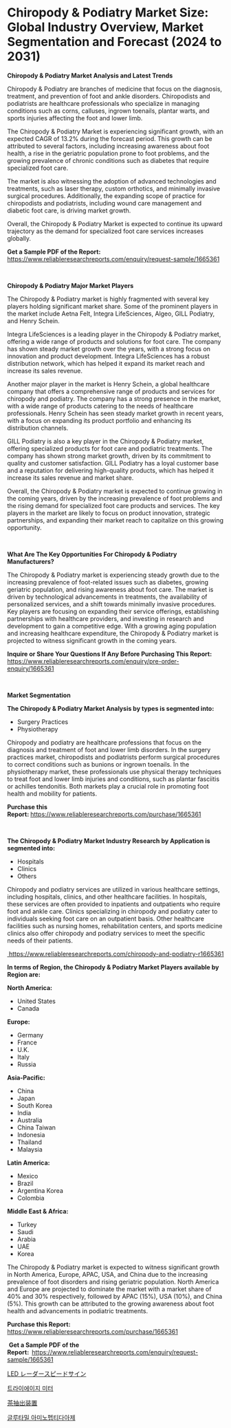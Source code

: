 <p><h1>Chiropody & Podiatry Market Size: Global Industry Overview, Market Segmentation and Forecast (2024 to 2031)</h1></p><p><strong>Chiropody & Podiatry Market Analysis and Latest Trends</strong></p>
<p><p>Chiropody & Podiatry are branches of medicine that focus on the diagnosis, treatment, and prevention of foot and ankle disorders. Chiropodists and podiatrists are healthcare professionals who specialize in managing conditions such as corns, calluses, ingrown toenails, plantar warts, and sports injuries affecting the foot and lower limb.</p><p>The Chiropody & Podiatry Market is experiencing significant growth, with an expected CAGR of 13.2% during the forecast period. This growth can be attributed to several factors, including increasing awareness about foot health, a rise in the geriatric population prone to foot problems, and the growing prevalence of chronic conditions such as diabetes that require specialized foot care.</p><p>The market is also witnessing the adoption of advanced technologies and treatments, such as laser therapy, custom orthotics, and minimally invasive surgical procedures. Additionally, the expanding scope of practice for chiropodists and podiatrists, including wound care management and diabetic foot care, is driving market growth.</p><p>Overall, the Chiropody & Podiatry Market is expected to continue its upward trajectory as the demand for specialized foot care services increases globally.</p></p>
<p><strong>Get a Sample PDF of the Report:&nbsp;</strong> <a href="https://www.reliableresearchreports.com/enquiry/request-sample/1665361">https://www.reliableresearchreports.com/enquiry/request-sample/1665361</a></p>
<p>&nbsp;</p>
<p><strong>Chiropody & Podiatry Major Market Players</strong></p>
<p><p>The Chiropody & Podiatry market is highly fragmented with several key players holding significant market share. Some of the prominent players in the market include Aetna Felt, Integra LifeSciences, Algeo, GILL Podiatry, and Henry Schein. </p><p>Integra LifeSciences is a leading player in the Chiropody & Podiatry market, offering a wide range of products and solutions for foot care. The company has shown steady market growth over the years, with a strong focus on innovation and product development. Integra LifeSciences has a robust distribution network, which has helped it expand its market reach and increase its sales revenue.</p><p>Another major player in the market is Henry Schein, a global healthcare company that offers a comprehensive range of products and services for chiropody and podiatry. The company has a strong presence in the market, with a wide range of products catering to the needs of healthcare professionals. Henry Schein has seen steady market growth in recent years, with a focus on expanding its product portfolio and enhancing its distribution channels.</p><p>GILL Podiatry is also a key player in the Chiropody & Podiatry market, offering specialized products for foot care and podiatric treatments. The company has shown strong market growth, driven by its commitment to quality and customer satisfaction. GILL Podiatry has a loyal customer base and a reputation for delivering high-quality products, which has helped it increase its sales revenue and market share.</p><p>Overall, the Chiropody & Podiatry market is expected to continue growing in the coming years, driven by the increasing prevalence of foot problems and the rising demand for specialized foot care products and services. The key players in the market are likely to focus on product innovation, strategic partnerships, and expanding their market reach to capitalize on this growing opportunity.</p></p>
<p>&nbsp;</p>
<p><strong>What Are The Key Opportunities For Chiropody & Podiatry Manufacturers?</strong></p>
<p><p>The Chiropody & Podiatry market is experiencing steady growth due to the increasing prevalence of foot-related issues such as diabetes, growing geriatric population, and rising awareness about foot care. The market is driven by technological advancements in treatments, the availability of personalized services, and a shift towards minimally invasive procedures. Key players are focusing on expanding their service offerings, establishing partnerships with healthcare providers, and investing in research and development to gain a competitive edge. With a growing aging population and increasing healthcare expenditure, the Chiropody & Podiatry market is projected to witness significant growth in the coming years.</p></p>
<p><strong>Inquire or Share Your Questions If Any Before Purchasing This Report:</strong> <a href="https://www.reliableresearchreports.com/enquiry/pre-order-enquiry/1665361">https://www.reliableresearchreports.com/enquiry/pre-order-enquiry/1665361</a></p>
<p>&nbsp;</p>
<p><strong>Market Segmentation</strong></p>
<p><strong>The Chiropody & Podiatry Market Analysis by types is segmented into:</strong></p>
<p><ul><li>Surgery Practices</li><li>Physiotherapy</li></ul></p>
<p><p>Chiropody and podiatry are healthcare professions that focus on the diagnosis and treatment of foot and lower limb disorders. In the surgery practices market, chiropodists and podiatrists perform surgical procedures to correct conditions such as bunions or ingrown toenails. In the physiotherapy market, these professionals use physical therapy techniques to treat foot and lower limb injuries and conditions, such as plantar fasciitis or achilles tendonitis. Both markets play a crucial role in promoting foot health and mobility for patients.</p></p>
<p><strong>Purchase this Report:&nbsp;</strong><a href="https://www.reliableresearchreports.com/purchase/1665361">https://www.reliableresearchreports.com/purchase/1665361</a></p>
<p>&nbsp;</p>
<p><strong>The Chiropody & Podiatry Market Industry Research by Application is segmented into:</strong></p>
<p><ul><li>Hospitals</li><li>Clinics</li><li>Others</li></ul></p>
<p><p>Chiropody and podiatry services are utilized in various healthcare settings, including hospitals, clinics, and other healthcare facilities. In hospitals, these services are often provided to inpatients and outpatients who require foot and ankle care. Clinics specializing in chiropody and podiatry cater to individuals seeking foot care on an outpatient basis. Other healthcare facilities such as nursing homes, rehabilitation centers, and sports medicine clinics also offer chiropody and podiatry services to meet the specific needs of their patients.</p></p>
<p><a href="https://www.reliableresearchreports.com/chiropody-and-podiatry-r1665361">&nbsp;https://www.reliableresearchreports.com/chiropody-and-podiatry-r1665361</a></p>
<p><strong>In terms of Region, the Chiropody & Podiatry Market Players available by Region are:</strong></p>
<p>
    <p> <strong> North America: </strong>
        <ul>
            <li>United States</li>
            <li>Canada</li>
        </ul>
        </p> 
    <p> <strong> Europe: </strong>
        <ul>
            <li>Germany</li>
            <li>France</li>
            <li>U.K.</li>
            <li>Italy</li>
            <li>Russia</li>
        </ul>
        </p> 
    <p> <strong> Asia-Pacific: </strong>
        <ul>
            <li>China</li>
            <li>Japan</li>
            <li>South Korea</li>
            <li>India</li>
            <li>Australia</li>
            <li>China Taiwan</li>
            <li>Indonesia</li>
            <li>Thailand</li>
            <li>Malaysia</li>
        </ul>
        </p> 
    <p> <strong> Latin America: </strong>
        <ul>
            <li>Mexico</li>
            <li>Brazil</li>
            <li>Argentina Korea</li>
            <li>Colombia</li>
        </ul>
        </p> 
    <p> <strong> Middle East & Africa: </strong>
        <ul>
            <li>Turkey</li>
            <li>Saudi</li>
            <li>Arabia</li>
            <li>UAE</li>
            <li>Korea</li>
        </ul>
    </p>
    </p>
<p><p>The Chiropody & Podiatry market is expected to witness significant growth in North America, Europe, APAC, USA, and China due to the increasing prevalence of foot disorders and rising geriatric population. North America and Europe are projected to dominate the market with a market share of 40% and 30% respectively, followed by APAC (15%), USA (10%), and China (5%). This growth can be attributed to the growing awareness about foot health and advancements in podiatric treatments.</p></p>
<p><strong>Purchase this Report: </strong><a href="https://www.reliableresearchreports.com/purchase/1665361">https://www.reliableresearchreports.com/purchase/1665361</a></p>
<p>&nbsp;<strong>Get a Sample PDF of the Report:&nbsp;&nbsp;</strong><a href="https://www.reliableresearchreports.com/enquiry/request-sample/1665361">https://www.reliableresearchreports.com/enquiry/request-sample/1665361</a></p>
<p><strong></strong></p>
<p><p><a href="https://github.com/RudySimonis2023/Market-Research-Report-List-1/blob/main/270783246622.md">LED レーダースピードサイン</a></p><p><a href="https://medium.com/@kirby6567566/%ED%8A%B8%EB%A6%AC%EC%95%84%EC%A7%80-%EB%AF%B8%ED%84%B0-%EC%8B%9C%EC%9E%A5-%ED%86%B5%EC%B0%B0-%EC%8B%9C%EC%9E%A5-%ED%8A%B8%EB%A0%8C%EB%93%9C-%EC%84%B1%EC%9E%A5-2024%EB%85%84%EB%B6%80%ED%84%B0-2031%EB%85%84%EA%B9%8C%EC%A7%80-%EC%98%88%EC%83%81%EB%90%9C-%EC%98%88%EC%B8%A1-816c7856f6c2">트라이에이지 미터</a></p><p><a href="https://medium.com/@jacobkelly525/%E8%8C%B6%E6%8A%BD%E5%87%BA%E6%A9%9F%E5%99%A8%E5%B8%82%E5%A0%B4%E3%81%AF-%E3%82%B7%E3%82%A7%E3%82%A2-%E3%82%B5%E3%82%A4%E3%82%BA-%E3%81%9D%E3%81%97%E3%81%A62031%E5%B9%B4%E3%81%BE%E3%81%A7%E3%81%AE%E4%BA%88%E6%B8%AC%E3%81%AB%E7%84%A6%E7%82%B9%E3%82%92%E5%BD%93%E3%81%A6%E3%81%A6%E3%81%84%E3%81%BE%E3%81%99-cfcb010c54c4">茶抽出装置</a></p><p><a href="https://medium.com/@wilsoniehn789562023/%EA%B8%80%EB%A3%BB%EC%95%84%EB%B0%80-%EC%95%84%EB%AF%BC%EC%98%A4%ED%8E%A9%ED%8B%B0%EB%8D%B0%EC%9D%B4%EC%8A%A4-%EC%8B%9C%EC%9E%A5-%EA%B7%9C%EB%AA%A8-cagr-%ED%8A%B8%EB%A0%8C%EB%93%9C-2024-2030-0c8d32031710">글루타밀 아미노펩티다아제</a></p></p>